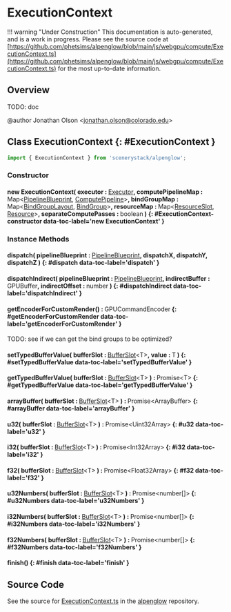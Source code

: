 # ExecutionContext

!!! warning "Under Construction"
    This documentation is auto-generated, and is a work in progress. Please see the source code at
    [https://github.com/phetsims/alpenglow/blob/main/js/webgpu/compute/ExecutionContext.ts](https://github.com/phetsims/alpenglow/blob/main/js/webgpu/compute/ExecutionContext.ts) for the most up-to-date information.

## Overview

TODO: doc

@author Jonathan Olson &lt;jonathan.olson@colorado.edu&gt;

## Class ExecutionContext {: #ExecutionContext }


```js
import { ExecutionContext } from 'scenerystack/alpenglow';
```
### Constructor

#### new ExecutionContext( executor : <span style="font-weight: 400;">[Executor](../alpenglow/Executor.md)</span>, computePipelineMap : <span style="font-weight: 400;">Map&lt;[PipelineBlueprint](../alpenglow/PipelineBlueprint.md), [ComputePipeline](../alpenglow/ComputePipeline.md)&gt;</span>, bindGroupMap : <span style="font-weight: 400;">Map&lt;[BindGroupLayout](../alpenglow/BindGroupLayout.md), [BindGroup](../alpenglow/BindGroup.md)&gt;</span>, resourceMap : <span style="font-weight: 400;">Map&lt;[ResourceSlot](../alpenglow/ResourceSlot.md), [Resource](../alpenglow/Resource.md)&gt;</span>, separateComputePasses : <span style="font-weight: 400;"><span style="color: hsla(calc(var(--md-hue) + 180deg),80%,40%,1);">boolean</span></span> ) {: #ExecutionContext-constructor data-toc-label='new ExecutionContext' }

### Instance Methods

#### dispatch( pipelineBlueprint : <span style="font-weight: 400;">[PipelineBlueprint](../alpenglow/PipelineBlueprint.md)</span>, dispatchX, dispatchY, dispatchZ ) {: #dispatch data-toc-label='dispatch' }

#### dispatchIndirect( pipelineBlueprint : <span style="font-weight: 400;">[PipelineBlueprint](../alpenglow/PipelineBlueprint.md)</span>, indirectBuffer : <span style="font-weight: 400;">GPUBuffer</span>, indirectOffset : <span style="font-weight: 400;"><span style="color: hsla(calc(var(--md-hue) + 180deg),80%,40%,1);">number</span></span> ) {: #dispatchIndirect data-toc-label='dispatchIndirect' }

#### getEncoderForCustomRender() : <span style="font-weight: 400;">GPUCommandEncoder</span> {: #getEncoderForCustomRender data-toc-label='getEncoderForCustomRender' }

TODO: see if we can get the bind groups to be optimized?

#### setTypedBufferValue( bufferSlot : <span style="font-weight: 400;">[BufferSlot](../alpenglow/BufferSlot.md)&lt;T&gt;</span>, value : <span style="font-weight: 400;">T</span> ) {: #setTypedBufferValue data-toc-label='setTypedBufferValue' }

#### getTypedBufferValue( bufferSlot : <span style="font-weight: 400;">[BufferSlot](../alpenglow/BufferSlot.md)&lt;T&gt;</span> ) : <span style="font-weight: 400;">Promise&lt;T&gt;</span> {: #getTypedBufferValue data-toc-label='getTypedBufferValue' }

#### arrayBuffer( bufferSlot : <span style="font-weight: 400;">[BufferSlot](../alpenglow/BufferSlot.md)&lt;T&gt;</span> ) : <span style="font-weight: 400;">Promise&lt;ArrayBuffer&gt;</span> {: #arrayBuffer data-toc-label='arrayBuffer' }

#### u32( bufferSlot : <span style="font-weight: 400;">[BufferSlot](../alpenglow/BufferSlot.md)&lt;T&gt;</span> ) : <span style="font-weight: 400;">Promise&lt;Uint32Array&gt;</span> {: #u32 data-toc-label='u32' }

#### i32( bufferSlot : <span style="font-weight: 400;">[BufferSlot](../alpenglow/BufferSlot.md)&lt;T&gt;</span> ) : <span style="font-weight: 400;">Promise&lt;Int32Array&gt;</span> {: #i32 data-toc-label='i32' }

#### f32( bufferSlot : <span style="font-weight: 400;">[BufferSlot](../alpenglow/BufferSlot.md)&lt;T&gt;</span> ) : <span style="font-weight: 400;">Promise&lt;Float32Array&gt;</span> {: #f32 data-toc-label='f32' }

#### u32Numbers( bufferSlot : <span style="font-weight: 400;">[BufferSlot](../alpenglow/BufferSlot.md)&lt;T&gt;</span> ) : <span style="font-weight: 400;">Promise&lt;<span style="color: hsla(calc(var(--md-hue) + 180deg),80%,40%,1);">number</span>[]&gt;</span> {: #u32Numbers data-toc-label='u32Numbers' }

#### i32Numbers( bufferSlot : <span style="font-weight: 400;">[BufferSlot](../alpenglow/BufferSlot.md)&lt;T&gt;</span> ) : <span style="font-weight: 400;">Promise&lt;<span style="color: hsla(calc(var(--md-hue) + 180deg),80%,40%,1);">number</span>[]&gt;</span> {: #i32Numbers data-toc-label='i32Numbers' }

#### f32Numbers( bufferSlot : <span style="font-weight: 400;">[BufferSlot](../alpenglow/BufferSlot.md)&lt;T&gt;</span> ) : <span style="font-weight: 400;">Promise&lt;<span style="color: hsla(calc(var(--md-hue) + 180deg),80%,40%,1);">number</span>[]&gt;</span> {: #f32Numbers data-toc-label='f32Numbers' }

#### finish() {: #finish data-toc-label='finish' }



## Source Code

See the source for [ExecutionContext.ts](https://github.com/phetsims/alpenglow/blob/main/js/webgpu/compute/ExecutionContext.ts) in the [alpenglow](https://github.com/phetsims/alpenglow) repository.

